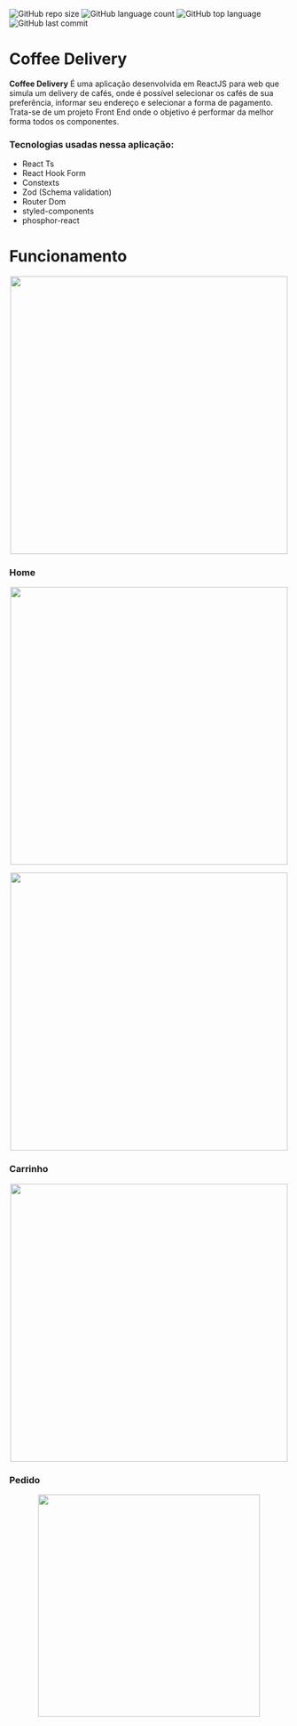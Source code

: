 ![GitHub repo size](https://img.shields.io/github/repo-size/LucasHARosa/Coffe_delivery)
![GitHub language count](https://img.shields.io/github/languages/count/LucasHARosa/Coffe_delivery)
![GitHub top language](https://img.shields.io/github/languages/top/LucasHARosa/Coffe_delivery)
![GitHub last commit](https://img.shields.io/github/last-commit/LucasHARosa/Coffe_delivery)

# Coffee Delivery

<strong>Coffee Delivery</strong> É uma aplicação desenvolvida em ReactJS para web que simula um delivery de cafés, onde é possível selecionar os cafés de sua preferência, informar seu endereço e selecionar a forma de pagamento. Trata-se de um projeto Front End onde o objetivo é performar da melhor forma todos os componentes.

### Tecnologias usadas nessa aplicação:

* React Ts
* React Hook Form
* Constexts
* Zod (Schema validation)
* Router Dom
* styled-components
* phosphor-react

# Funcionamento
<p align="center">
    <img height="500" src="./imagens/Coffe_delivery2.gif" alt="">
</p>

### Home
<p align="center">
    <img height="500" src="./imagens/coffe_deliveryHome.png" alt="">
</p>
<p align="center">
    <img  height="500" src="./imagens/coffe_deliveryHome2.png" alt="">
</p>


### Carrinho
<p align="center">
    <img  height="500" src="./imagens/coffe_deliverycart.png" alt="">
</p>

### Pedido
<p align="center">
    <img  height="400" src="./imagens/coffe_deliveryorder.png" alt="">
</p>

